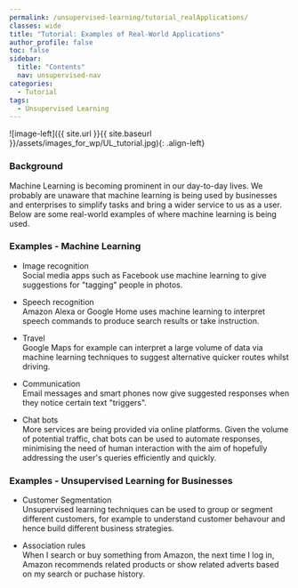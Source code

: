 ```yaml
---
permalink: /unsupervised-learning/tutorial_realApplications/
classes: wide
title: "Tutorial: Examples of Real-World Applications"
author_profile: false
toc: false
sidebar:
  title: "Contents"
  nav: unsupervised-nav
categories:
  - Tutorial
tags:
  - Unsupervised Learning
---
```



![image-left]({{ site.url }}{{ site.baseurl }}/assets/images_for_wp/UL_tutorial.jpg){: .align-left}


<h3>Background</h3>
Machine Learning is becoming prominent in our day-to-day lives.  We probably are unaware that machine learning is being used by businesses and enterprises to simplify tasks and bring a wider service to us as a user.  Below are some real-world examples of where machine learning is being used. 

<h3>Examples - Machine Learning</h3>

* Image recognition <br />
Social media apps such as Facebook use machine learning to give suggestions for "tagging" people in photos.

* Speech recognition <br />
Amazon Alexa or Google Home uses machine learning to interpret speech commands to produce search results or take instruction.

* Travel <br />
Google Maps for example can interpret a large volume of data via machine learning techniques to suggest alternative quicker routes whilst driving.

* Communication  <br />
Email messages and smart phones now give suggested responses when they notice certain text "triggers".

* Chat bots <br />
More services are being provided via online platforms.  Given the volume of potential traffic, chat bots can be used to automate responses, minimising the need of human interaction with the aim of hopefully addressing the user's queries efficiently and quickly.

<h3>Examples - Unsupervised Learning for Businesses</h3>

* Customer Segmentation <br />
Unsupervised learning techniques can be used to group or segment different customers, for example to understand customer behavour and hence build different business strategies.

* Association rules <br />
When I search or buy something from Amazon, the next time I log in, Amazon recommends related products or show related adverts based on my search or puchase history.

